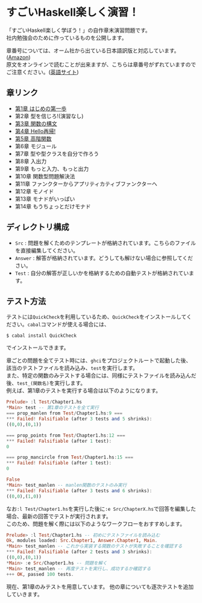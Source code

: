 すごいHaskell楽しく演習！
=================

「すごいHaskell楽しく学ぼう！」の自作章末演習問題です。  
社内勉強会のために作っているものを公開します。  

章番号については、オーム社から出ている日本語訳版と対応しています。([Amazon](http://amzn.to/1uS2ja1))  
原文をオンラインで読むことが出来ますが、こちらは章番号がずれていますのでご注意ください。([英語サイト](http://learnyouahaskell.com/chapters))

## 章リンク

- [第1章 はじめの第一歩](https://github.com/kokuyouwind/haskell-exercises/blob/master/chapter1.md)
- 第2章 型を信じろ!(演習なし)
- [第3章 関数の構文](https://github.com/kokuyouwind/haskell-exercises/blob/master/chapter3.md)
- [第4章 Hello再帰!](https://github.com/kokuyouwind/haskell-exercises/blob/master/chapter4.md)
- [第5章 高階関数](https://github.com/kokuyouwind/haskell-exercises/blob/master/chapter5.md)
- 第6章 モジュール
- 第7章 型や型クラスを自分で作ろう
- 第8章 入出力
- 第9章 もっと入力、もっと出力
- 第10章 関数型問題解決法
- 第11章 ファンクターからアプリティカティブファンクターへ
- 第12章 モノイド
- 第13章 モナドがいっぱい
- 第14章 もうちょっとだけモナド

## ディレクトリ構成

- `Src` : 問題を解くためのテンプレートが格納されています。こちらのファイルを直接編集してください。
- `Answer` : 解答が格納されています。どうしても解けない場合に参照してください。
- `Test` : 自分の解答が正しいかを格納するための自動テストが格納されています。

## テスト方法

テストには`QuickCheck`を利用しているため、`QuickCheck`をインストールしてください。`cabal`コマンドが使える場合には、
```shell
$ cabal install QuickCheck
```
でインストールできます。

章ごとの問題を全てテスト時には、`ghci`をプロジェクトルートで起動した後、該当のテストファイルを読み込み、`test`を実行します。  
また、特定の関数のみテストする場合には、同様にテストファイルを読み込んだ後、`test_(関数名)`を実行します。  
例えば、第1章のテストを実行する場合は以下のようになります。
```haskell
Prelude> :l Test/Chapter1.hs
*Main> test -- 第1章のテストを全て実行
=== prop_manlen from Test/Chapter1.hs:9 ===
*** Failed! Falsifiable (after 3 tests and 5 shrinks):
((0,0),(0,1))

=== prop_points from Test/Chapter1.hs:12 ===
*** Failed! Falsifiable (after 1 test):
0

=== prop_mancircle from Test/Chapter1.hs:15 ===
*** Failed! Falsifiable (after 1 test):
0

False
*Main> test_manlen -- manlen関数のテストのみ実行
*** Failed! Falsifiable (after 3 tests and 6 shrinks):
((0,0),(1,0))
```

なお`:l Test/Chapter1.hs`を実行した後に`:e Src/ChapterX.hs`で回答を編集した場合、最新の回答でテストが実行されます。  
このため、問題を解く際には以下のようなワークフローをおすすめします。
```haskell
Prelude> :l Test/Chapter1.hs -- 初めにテストファイルを読み込む
Ok, modules loaded: Src.Chapter1, Answer.Chapter1, Main.
*Main> test_manlen -- これから実装する関数のテストが失敗することを確認する
*** Failed! Falsifiable (after 2 tests and 3 shrinks):
((0,0),(0,1))
*Main> :e Src/Chapter1.hs -- 問題を解く
*Main> test_manlen -- 再度テストを実行し、成功するか確認する
+++ OK, passed 100 tests.
```

現在、第1章のみテストを用意しています。
他の章についても逐次テストを追加していきます。

